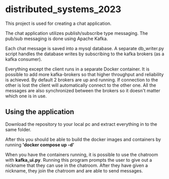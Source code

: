 # distributed_systems_2023

This project is used for creating a chat application. 

The chat application utilizes publish/subscribe type messaging. The pub/sub messaging is done using Apache Kafka.

Each chat message is saved into a mysql database. 
A separate db_writer.py script handles the database writes by subscribing to the kafka brokers (as a kafka consumer).

Everything except the client runs in a separate Docker container. It is possible to add more kafka-brokers so that higher throughput and reliability is achieved.
By default 2 brokers are up and running. If connection to the other is lost the client will automatically connect to the other one. All the messages are also synchronized between the brokers so it doesn't matter which one is in use.

## Using the application

Download the repository to your local pc and extract everything in to the same folder.

After this you should be able to build the docker images and containers by running **'docker compose up -d'**

When you have the containers running, it is possible to use the chatroom with **kafka_ui.py**. Running this program prompts the user to give out a nickname that they can use in the chatroom. After they have given a nickname, they join the chatroom and are able to send messages.
